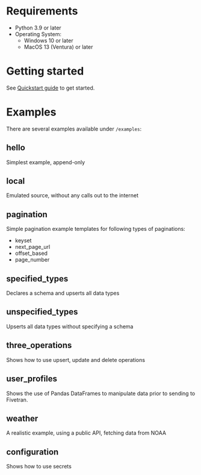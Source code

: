# Requirements
- Python 3.9 or later
- Operating System:
  - Windows 10 or later
  - MacOS 13 (Ventura) or later

# Getting started
See [Quickstart guide](https://fivetran.com/docs/connectors/connector-sdk/quickstart-guide) to get started.

# Examples
There are several examples available under `/examples`:

## hello
Simplest example, append-only

## local
Emulated source, without any calls out to the internet

## pagination
Simple pagination example templates for following types of paginations:
- keyset
- next_page_url
- offset_based
- page_number

## specified_types
Declares a schema and upserts all data types

## unspecified_types
Upserts all data types without specifying a schema

## three_operations
Shows how to use upsert, update and delete operations

## user_profiles
Shows the use of Pandas DataFrames to manipulate data prior to sending to Fivetran.

## weather
A realistic example, using a public API, fetching data from NOAA

## configuration
Shows how to use secrets
